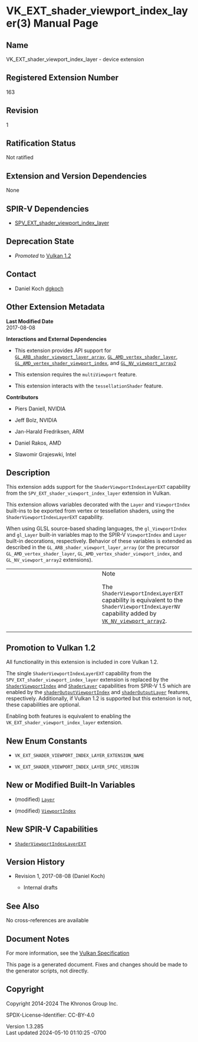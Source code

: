 # VK_EXT_shader_viewport_index_layer(3) Manual Page

## Name

VK_EXT_shader_viewport_index_layer - device extension



## <a href="#_registered_extension_number" class="anchor"></a>Registered Extension Number

163

## <a href="#_revision" class="anchor"></a>Revision

1

## <a href="#_ratification_status" class="anchor"></a>Ratification Status

Not ratified

## <a href="#_extension_and_version_dependencies" class="anchor"></a>Extension and Version Dependencies

None

## <a href="#_spir_v_dependencies" class="anchor"></a>SPIR-V Dependencies

- [SPV_EXT_shader_viewport_index_layer](https://htmlpreview.github.io/?https://github.com/KhronosGroup/SPIRV-Registry/blob/main/extensions/EXT/SPV_EXT_shader_viewport_index_layer.html)

## <a href="#_deprecation_state" class="anchor"></a>Deprecation State

- *Promoted* to <a
  href="https://registry.khronos.org/vulkan/specs/1.3-extensions/html/vkspec.html#versions-1.2-promotions"
  target="_blank" rel="noopener">Vulkan 1.2</a>

## <a href="#_contact" class="anchor"></a>Contact

- Daniel Koch <a
  href="https://github.com/KhronosGroup/Vulkan-Docs/issues/new?body=%5BVK_EXT_shader_viewport_index_layer%5D%20@dgkoch%0A*Here%20describe%20the%20issue%20or%20question%20you%20have%20about%20the%20VK_EXT_shader_viewport_index_layer%20extension*"
  target="_blank" rel="nofollow noopener"><em></em>dgkoch</a>

## <a href="#_other_extension_metadata" class="anchor"></a>Other Extension Metadata

**Last Modified Date**  
2017-08-08

**Interactions and External Dependencies**  
- This extension provides API support for
  [`GL_ARB_shader_viewport_layer_array`](https://registry.khronos.org/OpenGL/extensions/ARB/ARB_shader_viewport_layer_array.txt),
  [`GL_AMD_vertex_shader_layer`](https://registry.khronos.org/OpenGL/extensions/AMD/AMD_vertex_shader_layer.txt),
  [`GL_AMD_vertex_shader_viewport_index`](https://registry.khronos.org/OpenGL/extensions/AMD/AMD_vertex_shader_viewport_index.txt),
  and
  [`GL_NV_viewport_array2`](https://registry.khronos.org/OpenGL/extensions/NV/NV_viewport_array2.txt)

- This extension requires the `multiViewport` feature.

- This extension interacts with the `tessellationShader` feature.

**Contributors**  
- Piers Daniell, NVIDIA

- Jeff Bolz, NVIDIA

- Jan-Harald Fredriksen, ARM

- Daniel Rakos, AMD

- Slawomir Grajeswki, Intel

## <a href="#_description" class="anchor"></a>Description

This extension adds support for the `ShaderViewportIndexLayerEXT`
capability from the `SPV_EXT_shader_viewport_index_layer` extension in
Vulkan.

This extension allows variables decorated with the `Layer` and
`ViewportIndex` built-ins to be exported from vertex or tessellation
shaders, using the `ShaderViewportIndexLayerEXT` capability.

When using GLSL source-based shading languages, the `gl_ViewportIndex`
and `gl_Layer` built-in variables map to the SPIR-V `ViewportIndex` and
`Layer` built-in decorations, respectively. Behavior of these variables
is extended as described in the `GL_ARB_shader_viewport_layer_array` (or
the precursor `GL_AMD_vertex_shader_layer`,
`GL_AMD_vertex_shader_viewport_index`, and `GL_NV_viewport_array2`
extensions).

<table>
<colgroup>
<col style="width: 50%" />
<col style="width: 50%" />
</colgroup>
<tbody>
<tr class="odd">
<td class="icon"><em></em></td>
<td class="content">Note
<p>The <code>ShaderViewportIndexLayerEXT</code> capability is equivalent
to the <code>ShaderViewportIndexLayerNV</code> capability added by <a
href="VK_NV_viewport_array2.html"><code>VK_NV_viewport_array2</code></a>.</p></td>
</tr>
</tbody>
</table>

## <a href="#_promotion_to_vulkan_1_2" class="anchor"></a>Promotion to Vulkan 1.2

All functionality in this extension is included in core Vulkan 1.2.

The single `ShaderViewportIndexLayerEXT` capability from the
`SPV_EXT_shader_viewport_index_layer` extension is replaced by the <a
href="https://registry.khronos.org/vulkan/specs/1.3-extensions/html/vkspec.html#spirvenv-capabilities-table-ShaderViewportIndex"
target="_blank" rel="noopener"><code>ShaderViewportIndex</code></a> and
<a
href="https://registry.khronos.org/vulkan/specs/1.3-extensions/html/vkspec.html#spirvenv-capabilities-table-ShaderLayer"
target="_blank" rel="noopener"><code>ShaderLayer</code></a> capabilities
from SPIR-V 1.5 which are enabled by the <a
href="https://registry.khronos.org/vulkan/specs/1.3-extensions/html/vkspec.html#features-shaderOutputViewportIndex"
target="_blank"
rel="noopener"><code>shaderOutputViewportIndex</code></a> and <a
href="https://registry.khronos.org/vulkan/specs/1.3-extensions/html/vkspec.html#features-shaderOutputLayer"
target="_blank" rel="noopener"><code>shaderOutputLayer</code></a>
features, respectively. Additionally, if Vulkan 1.2 is supported but
this extension is not, these capabilities are optional.

Enabling both features is equivalent to enabling the
`VK_EXT_shader_viewport_index_layer` extension.

## <a href="#_new_enum_constants" class="anchor"></a>New Enum Constants

- `VK_EXT_SHADER_VIEWPORT_INDEX_LAYER_EXTENSION_NAME`

- `VK_EXT_SHADER_VIEWPORT_INDEX_LAYER_SPEC_VERSION`

## <a href="#_new_or_modified_built_in_variables" class="anchor"></a>New or Modified Built-In Variables

- (modified) <a
  href="https://registry.khronos.org/vulkan/specs/1.3-extensions/html/vkspec.html#interfaces-builtin-variables-layer"
  target="_blank" rel="noopener"><code>Layer</code></a>

- (modified) <a
  href="https://registry.khronos.org/vulkan/specs/1.3-extensions/html/vkspec.html#interfaces-builtin-variables-viewportindex"
  target="_blank" rel="noopener"><code>ViewportIndex</code></a>

## <a href="#_new_spir_v_capabilities" class="anchor"></a>New SPIR-V Capabilities

- <a
  href="https://registry.khronos.org/vulkan/specs/1.3-extensions/html/vkspec.html#spirvenv-capabilities-table-ShaderViewportIndexLayerEXT"
  target="_blank"
  rel="noopener"><code>ShaderViewportIndexLayerEXT</code></a>

## <a href="#_version_history" class="anchor"></a>Version History

- Revision 1, 2017-08-08 (Daniel Koch)

  - Internal drafts

## <a href="#_see_also" class="anchor"></a>See Also

No cross-references are available

## <a href="#_document_notes" class="anchor"></a>Document Notes

For more information, see the <a
href="https://registry.khronos.org/vulkan/specs/1.3-extensions/html/vkspec.html#VK_EXT_shader_viewport_index_layer"
target="_blank" rel="noopener">Vulkan Specification</a>

This page is a generated document. Fixes and changes should be made to
the generator scripts, not directly.

## <a href="#_copyright" class="anchor"></a>Copyright

Copyright 2014-2024 The Khronos Group Inc.

SPDX-License-Identifier: CC-BY-4.0

Version 1.3.285  
Last updated 2024-05-10 01:10:25 -0700
